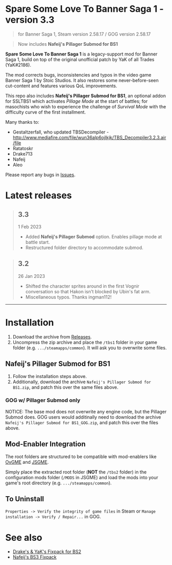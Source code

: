 # Spare Some Love To Banner Saga 1 - version 3.3

> for Banner Saga 1, Steam version 2.58.17 / GOG version 2.58.17

> Now includes **Nafeij's Pillager Submod for BS1**

**Spare Some Love To Banner Saga 1** is a legacy-support mod for Banner Saga 1, build on top of the original unofficial patch by YaK of all Trades (YaK#2186).

The mod corrects bugs, inconsistencies and typos in the video game Banner Saga 1 by Stoic Studios. It also restores some never-before-seen cut-content and features various QoL improvements.

This repo also includes **Nafeij's Pillager Submod for BS1**, an optional addon for SSLTBS1 which activates *Pillage Mode* at the start of battles; for masochists who wish to experience the challenge of *Survival Mode* with the difficulty curve of the first installment.

Many thanks to:
 - Gestaltzerfall, who updated TBSDecompiler - http://www.mediafire.com/file/wun36alp6ojlkjk/TBS_Decompiler3.2.3.air/file
 - Ratatoskr
 - Drake713
 - Nafeij
 - Aleo

Please report any bugs in [Issues](../../issues).

# Latest releases

> ## 3.3
> 1 Feb 2023
> - Added **Nafeij's Pillager Submod** option. Enables pillage mode at battle start.
> - Restructured folder directory to accommodate submod.

> ## 3.2
> 26 Jan 2023
> - Shifted the character sprites around in the first Vognir conversation so that Hakon isn't blocked by Ubin's fat arm.
> - Miscellaneous typos. Thanks ingman112!

---

# Installation

1. Download the archive from [Releases](../../releases).
2. Uncompress the zip archive and place the `/tbs1` folder in your game folder (e.g. `.../steamapps/common`). It will ask you to overwrite some files.

## Nafeij's Pillager Submod for BS1

1. Follow the installation steps above.
2. Additionally, download the archive `Nafeij's Pillager Submod for BS1.zip`, and patch this over the same files above.

### GOG w/ Pillager Submod only

NOTICE: The base mod does not overwrite any engine code, but the Pillager Submod does. GOG users would additinally need to download the archive `Nafeij's Pillager Submod for BS1_GOG.zip`, and patch this over the files above.

## Mod-Enabler Integration

The root folders are structured to be compatible with mod-enablers like [OvGME](jweisner/ovgme) and [JSGME](https://www.subsim.com/radioroom/showthread.php?t=204594).

Simply place the extracted root folder (**NOT** the `/tbs2` folder) in the configuration mods folder (`/MODS` in JSGME) and load the mods into your game's root directory (e.g. `.../steamapps/common`).

## To Uninstall

`Properties -> Verify the integrity of game files` in Steam or `Manage installation -> Verify / Repair...` in GOG.

# See also

- [Drake's & YaK's Fixpack for BS2](../../../Drake-s-and-YaK-s-Unofficial-Fixpack-for-BS2)
- [Nafeij's BS3 Fixpack](../../../Nafeij-s-BS3-Fixpack)
